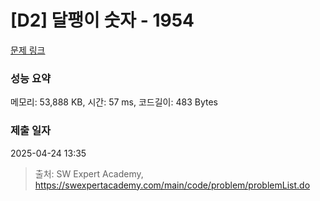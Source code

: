 # [D2] 달팽이 숫자 - 1954 

[문제 링크](https://swexpertacademy.com/main/code/problem/problemDetail.do?contestProbId=AV5PobmqAPoDFAUq) 

### 성능 요약

메모리: 53,888 KB, 시간: 57 ms, 코드길이: 483 Bytes

### 제출 일자

2025-04-24 13:35



> 출처: SW Expert Academy, https://swexpertacademy.com/main/code/problem/problemList.do